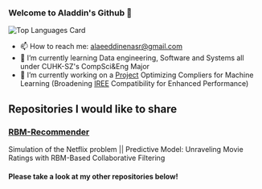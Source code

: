 ### Welcome to Aladdin's Github 👋

![Top Languages Card](https://github-readme-stats.vercel.app/api/top-langs/?username=H4D32&theme=swift&layout=compact)

- 📫 How to reach me: alaeeddinenasr@gmail.com 
- 🌱 I’m currently learning Data engineering, Software and Systems all under CUHK-SZ's CompSci&Eng Major
- 🔭 I’m currently working on a [Project](https://docs.google.com/viewer?url=https://raw.githubusercontent.com/H4D32/H4D32/main/docs/Capstone-Proposal.pdf) Optimizing Compliers for Machine Learning (Broadening [IREE](https://github.com/openxla/iree) Compatibility for Enhanced Performance) 

## Repositories I would like to share

### [RBM-Recommender](https://github.com/H4D32/RBM-Recommender)
Simulation of the Netflix problem || Predictive Model: Unraveling Movie Ratings with RBM-Based Collaborative Filtering

#### Please take a look at my other repositories below! 

<!--
**H4D32/H4D32** is a ✨ _special_ ✨ repository because its `README.md` (this file) appears on your GitHub profile.

Here are some ideas to get you started:

- 🔭 I’m currently working on ...
- 🌱 I’m currently learning ...
- 👯 I’m looking to collaborate on ...
- 🤔 I’m looking for help with ...
- 💬 Ask me about ...
- 📫 How to reach me: ...
- 😄 Pronouns: ...
- ⚡ Fun fact: ...
-->
